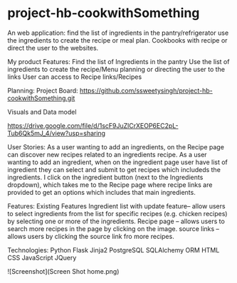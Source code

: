 # project-hb-cookwithSomething
An web application: find the list of ingredients in the pantry/refrigerator use the ingredients to create the recipe or meal plan.
Cookbooks with recipe or direct the user to the websites.

My product Features:
Find the list of Ingredients in the pantry
Use the list of ingredients to create the recipe/Menu planning or directing the user to the links
User can access to Recipe links/Recipes


Planning:
Project Board:
https://github.com/ssweetysingh/project-hb-cookwithSomething.git

Visuals and Data model

https://drive.google.com/file/d/1scF9JuZlCrXEOP6EC2pL-Tub6Qk5mJ_4/view?usp=sharing

User Stories:
As a user wanting to add an ingredients, on the Recipe page can discover new recipes related to an ingredients recipe.
As a user wanting to add an ingredient, when on the ingredient page user have list of ingredient they can select and submit to get recipes which includeds the ingredients. I click on the ingredient button (next to the Ingredients dropdown), which takes me to the Recipe page where recipe links are provided to get an options which includes that main ingredients.

Features:
Existing Features
Ingredient list with update feature– allow users to select ingredients from the list for specific recipes (e.g. chicken recipes) by selecting one or more of the ingredients.
Recipe page – allows users to search more recipes in the page by clicking on the image.
source links – allows users by clicking the source link fro more recipes.

Technologies:
Python
Flask
Jinja2
PostgreSQL
SQLAlchemy ORM
HTML
CSS
JavaScript
JQuery

![Screenshot](Screen Shot home.png)







